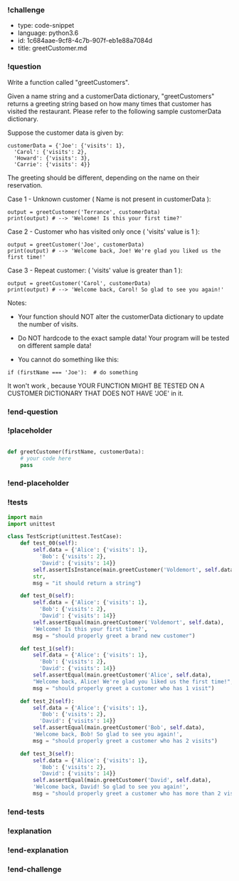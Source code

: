 ### !challenge

* type: code-snippet
* language: python3.6
* id: 1c684aae-9cf8-4c7b-907f-eb1e88a7084d
* title: greetCustomer.md

### !question

Write a function called "greetCustomers".

Given a name string and a customerData dictionary, "greetCustomers" returns a greeting string based on how many times that customer has visited the restaurant.  Please refer to the following sample customerData dictionary.

Suppose the customer data is given by:
```
customerData = {'Joe': {'visits': 1},
  'Carol': {'visits': 2},
  'Howard': {'visits': 3},
  'Carrie': {'visits': 4}}
```
The greeting should be different, depending on the name on their reservation.

Case 1 - Unknown customer ( Name is not present in customerData ):

```
output = greetCustomer('Terrance', customerData)
print(output) # --> 'Welcome! Is this your first time?'

```

Case 2 - Customer who has visited only once ( 'visits' value is 1 ):

```
output = greetCustomer('Joe', customerData)
print(output) # --> 'Welcome back, Joe! We're glad you liked us the first time!'

```

Case 3 - Repeat customer: ( 'visits' value is greater than 1 ):

```
output = greetCustomer('Carol', customerData)
print(output) # --> 'Welcome back, Carol! So glad to see you again!'

```

Notes:
* Your function should NOT alter the customerData dictionary to update the number of visits.
* Do NOT hardcode to the exact sample data!
Your program will be tested on different sample data!

* You cannot do something like this:
```
if (firstName === 'Joe'):  # do something

```
It won't work , because YOUR FUNCTION MIGHT BE
TESTED ON A CUSTOMER DICTIONARY THAT DOES NOT HAVE 'JOE' in it.


### !end-question

### !placeholder

```python

def greetCustomer(firstName, customerData):
    # your code here
    pass

```

### !end-placeholder

### !tests

```python
import main
import unittest

class TestScript(unittest.TestCase):
    def test_00(self):
        self.data = {'Alice': {'visits': 1},
          'Bob': {'visits': 2},
          'David': {'visits': 14}}
        self.assertIsInstance(main.greetCustomer('Voldemort', self.data),
        str,
        msg = "it should return a string")

    def test_0(self):
        self.data = {'Alice': {'visits': 1},
          'Bob': {'visits': 2},
          'David': {'visits': 14}}
        self.assertEqual(main.greetCustomer('Voldemort', self.data),
        'Welcome! Is this your first time?',
        msg = "should properly greet a brand new customer")

    def test_1(self):
        self.data = {'Alice': {'visits': 1},
          'Bob': {'visits': 2},
          'David': {'visits': 14}}
        self.assertEqual(main.greetCustomer('Alice', self.data),
        "Welcome back, Alice! We're glad you liked us the first time!",
        msg = "should properly greet a customer who has 1 visit")

    def test_2(self):
        self.data = {'Alice': {'visits': 1},
          'Bob': {'visits': 2},
          'David': {'visits': 14}}
        self.assertEqual(main.greetCustomer('Bob', self.data),
        'Welcome back, Bob! So glad to see you again!',
        msg = "should properly greet a customer who has 2 visits")

    def test_3(self):
        self.data = {'Alice': {'visits': 1},
          'Bob': {'visits': 2},
          'David': {'visits': 14}}
        self.assertEqual(main.greetCustomer('David', self.data),
        'Welcome back, David! So glad to see you again!',
        msg = "should properly greet a customer who has more than 2 visits")

```

### !end-tests

### !explanation

### !end-explanation

### !end-challenge
